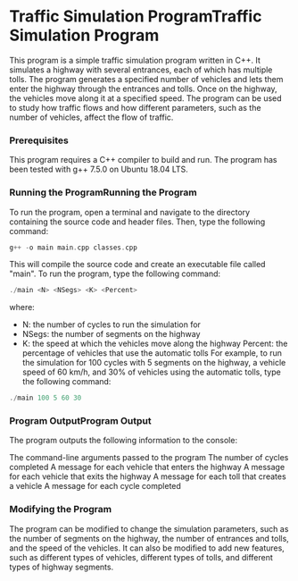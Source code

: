 # Traffic Simulation ProgramTraffic Simulation Program
This program is a simple traffic simulation program written in C++. It simulates a highway with several entrances, each of which has multiple tolls. The program generates a specified number of vehicles and lets them enter the highway through the entrances and tolls. Once on the highway, the vehicles move along it at a specified speed. The program can be used to study how traffic flows and how different parameters, such as the number of vehicles, affect the flow of traffic.

### Prerequisites
This program requires a C++ compiler to build and run. The program has been tested with g++ 7.5.0 on Ubuntu 18.04 LTS.

### Running the ProgramRunning the Program
To run the program, open a terminal and navigate to the directory containing the source code and header files. Then, type the following command:


```cpp
g++ -o main main.cpp classes.cpp
```
This will compile the source code and create an executable file called "main". To run the program, type the following command:

```cpp
./main <N> <NSegs> <K> <Percent>
```
where:

- N: the number of cycles to run the simulation for
- NSegs: the number of segments on the highway
- K: the speed at which the vehicles move along the highway
Percent: the percentage of vehicles that use the automatic tolls
For example, to run the simulation for 100 cycles with 5 segments on the highway, a vehicle speed of 60 km/h, and 30% of vehicles using the automatic tolls, type the following command:

```cpp
./main 100 5 60 30
```
### Program OutputProgram Output
The program outputs the following information to the console:

The command-line arguments passed to the program
The number of cycles completed
A message for each vehicle that enters the highway
A message for each vehicle that exits the highway
A message for each toll that creates a vehicle
A message for each cycle completed

### Modifying the Program
The program can be modified to change the simulation parameters, such as the number of segments on the highway, the number of entrances and tolls, and the speed of the vehicles. It can also be modified to add new features, such as different types of vehicles, different types of tolls, and different types of highway segments.
